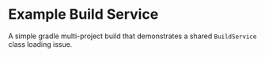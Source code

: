 # Example Build Service

A simple gradle multi-project build that demonstrates a shared `BuildService` class loading issue.
